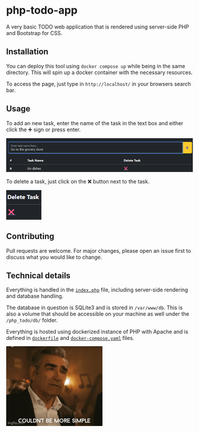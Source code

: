 # php-todo-app

A very basic TODO web application that is rendered using server-side PHP and Bootstrap for CSS. 

## Installation

You can deploy this tool using `docker compose up` while being in the same directory. This will spin up a docker container with the necessary resources.

To access the page, just type in `http://localhost/` in your browsers search bar.

## Usage

To add an new task, enter the name of the task in the text box and either click the ➕ sign or press enter.

![Creating a task](/images/image.png)

To delete a task, just click on the ❌ button next to the task.

![Delete task button](/images/image-1.png)

## Contributing

Pull requests are welcome. For major changes, please open an issue first
to discuss what you would like to change.

## Technical details

Everything is handled in the [`index.php`](/src/index.php) file, including server-side rendering and database handling. 

The database in question is SQLite3 and is stored in `/var/www/db`. This is also a volume that should be accessible on your machine as well under the `/php_todo/db/` folder.

Everything is hosted using dockerized instance of PHP with Apache and is defined in [`dockerfile`](/dockerfile) and [`docker-compose.yaml`](/docker-compose.yaml) files.

![couldn't be more simple](/images/89izab.gif)